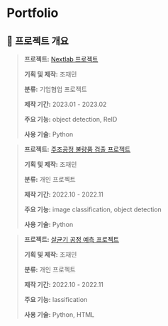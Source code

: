 # Portfolio

## **📝 프로젝트 개요**

> **프로젝트:** [Nextlab 프로젝트](https://github.com/novamp2016/Nextlab-project)
>
> **기획 및 제작:** 조재민
>
> **분류:** 기업협업 프로젝트
>
> **제작 기간:** 2023.01 - 2023.02
>
> **주요 기능:** object detection, ReID
>
> **사용 기술:** Python


> **프로젝트:** [주조공정 불량품 검출 프로젝트](https://github.com/novamp2016/Defective-detection-of-casting-process)
>
> **기획 및 제작:** 조재민
>
> **분류:** 개인 프로젝트
>
> **제작 기간:** 2022.10 - 2022.11
>
> **주요 기능:** image classification, object detection
>
> **사용 기술:** Python 


> **프로젝트:** [살균기 공정 예측 프로젝트](https://github.com/novamp2016/Pasteurizer-process-prediction)
>
> **기획 및 제작:** 조재민
>
> **분류:** 개인 프로젝트
>
> **제작 기간:** 2022.10 - 2022.11
> 
> **주요 기능:** lassification
>
> **사용 기술:** Python, HTML



